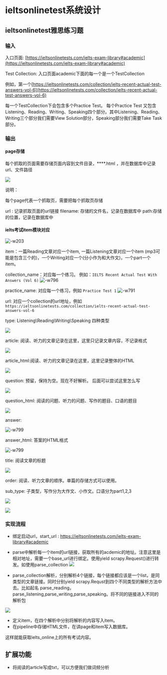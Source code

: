 # ieltsonlinetest系统设计

## ieltsonlinetest雅思练习题

### 输入

入口页面: [https://ieltsonlinetests.com/ielts-exam-library#academic](https://ieltsonlinetests.com/ielts-exam-library#academic)

Test Collection: 入口页面academic下面的每一个是一个TestCollection

例如，第一个[https://ieltsonlinetests.com/collection/ielts-recent-actual-test-answers-vol-6](https://ieltsonlinetests.com/collection/ielts-recent-actual-test-answers-vol-6)

每一个TestCollection下会包含多个Practice Test。 每个Practice Test 又包含Listening、Reading、Writing、Speaking四个部分。其中Listening、Reading、Writing三个部分我们需要View Solution部分，Speaking部分我们需要Take Task部分。

### 输出

#### page存储

每个抓取的页面需要存储页面内容到文件目录，****.html ，并在数据库中记录 url、文件路径

![](http://ossp.pengjunjie.com/mweb/15573122965100.jpg)

说明：

每个page代表一个抓取页，需要把每个抓取页存储

url : 记录抓取页面的url链接
filename: 存储的文件名，记录在数据库中
path:存储的位置，记录在数据库中

#### ielts考试item模块对应
![-w203](http://ossp.pengjunjie.com/mweb/15573119459699.jpg)


item：一篇Reading文章对应一个item, 一篇Listening文章对应一个item (mp3可能是包含三个的)，一个Writing对应一个(分小作为和大作文)，一个part一个item。

collection_name：对应每一个练习。 例如：`IELTS Recent Actual Test With Answers (Vol 6)`
![-w796](http://ossp.pengjunjie.com/mweb/15573048112524.jpg)

practice_name: 对应每一个练习，例如 `Practice Test 1`
![-w791](http://ossp.pengjunjie.com/mweb/15573047243411.jpg)

url: 对应一个collection的url地址，例如 `https://ieltsonlinetests.com/collection/ielts-recent-actual-test-answers-vol-6`

type: Listening\Reading\Writing\Speaking  四种类型

![](http://ossp.pengjunjie.com/mweb/15573114786889.jpg)


article: 阅读、听力的文章记录在这里，这里只记录文章内容，不记录格式

![](http://ossp.pengjunjie.com/mweb/15573115482377.jpg)


article_html:阅读、听力的文章记录在这里，这里记录整体的HTML

![](http://ossp.pengjunjie.com/mweb/15573115558141.jpg)


question: 预留，保持为空。现在不好解析。 后面可以尝试这里怎么写

![](http://ossp.pengjunjie.com/mweb/15573115705181.jpg)

question_html: 阅读的问题、听力的问题、写作的题目、口语的题目

![](http://ossp.pengjunjie.com/mweb/15573115754984.jpg)


answer: 

![-w799](http://ossp.pengjunjie.com/mweb/15573115905457.jpg)


answer_html: 答案的HTML格式

![-w799](http://ossp.pengjunjie.com/mweb/15573115927874.jpg)


title: 阅读文章的标题

![](http://ossp.pengjunjie.com/mweb/15573116533552.jpg)


order: 阅读、听力文章的顺序。单篇的存储方式可以使用。

sub_type: 子类型，写作分为大作文、小作文。口语分为part1,2,3

![](http://ossp.pengjunjie.com/mweb/15573120409099.jpg)


![](http://ossp.pengjunjie.com/mweb/15573120744050.jpg)

 
### 实现流程
 
* 绑定启动url，start_url : https://ieltsonlinetests.com/ielts-exam-library#academic
* parse中解析每一个item的url链接，获取所有的acdemic的地址。注意这里是相对地址，需要一个base_url进行绑定。使用yield scrapy.Request()进行转发。如使用parse_collection
    ![](http://ossp.pengjunjie.com/mweb/15573128217327.jpg)

* parse_collection解析，分别解析4个链接，每个链接都应该是一个list，是同类型的文章链接。同时分别yield scrapy.Requst到四个不同类型的解析方法中去。比如起名 parse_reading，parse_listening,parse_writing,parse_speaking。将不同的链接进入不同的解析包

![](http://ossp.pengjunjie.com/mweb/15573129609306.jpg)

* 定义item，在四个解析中分别将解析的内容写入item。
* 在pipeline中存储HTML文件，在讲page和item写入数据库。

这样就能获取ielts_online上的所有考试内容。

## 扩展功能

* 将阅读的article写成txt，可以方便我们做词频分析